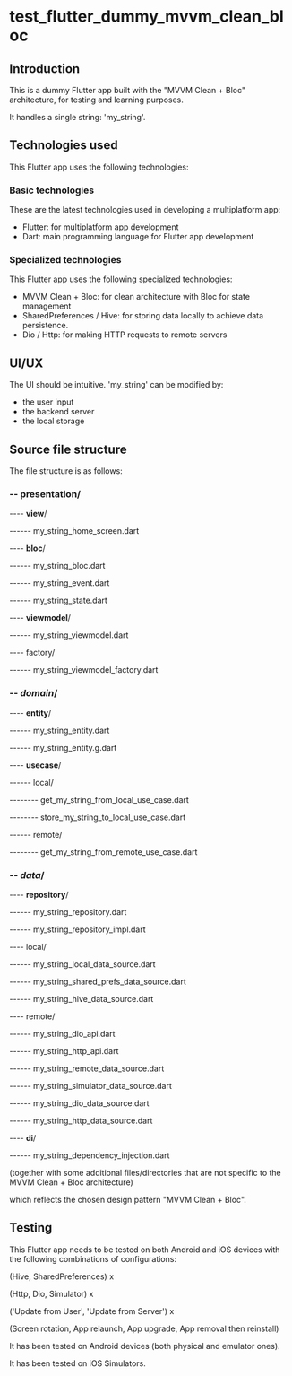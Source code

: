 # test_flutter_dummy_mvvm_clean_bloc

## Introduction
This is a dummy Flutter app built with the "MVVM Clean + Bloc" architecture, for testing and 
learning purposes.

It handles a single string: 'my_string'.

## Technologies used
This Flutter app uses the following technologies:

### Basic technologies
These are the latest technologies used in developing a multiplatform app:
- Flutter: for multiplatform app development
- Dart: main programming language for Flutter app development

### Specialized technologies
This Flutter app uses the following specialized technologies:
- MVVM Clean + Bloc: for clean architecture with Bloc for state management
- SharedPreferences / Hive: for storing data locally to achieve data persistence.
- Dio / Http: for making HTTP requests to remote servers

## UI/UX
The UI should be intuitive. 'my_string' can be modified by:
- the user input
- the backend server
- the local storage

## Source file structure
The file structure is as follows:

### -- **presentation**/

---- **view**/

------ my_string_home_screen.dart

---- **bloc**/ 

------ my_string_bloc.dart

------ my_string_event.dart

------ my_string_state.dart

---- **viewmodel**/

------ my_string_viewmodel.dart

---- factory/

------ my_string_viewmodel_factory.dart

### -- ***domain***/ 

---- **entity**/

------ my_string_entity.dart

------ my_string_entity.g.dart

---- **usecase**/

------ local/

-------- get_my_string_from_local_use_case.dart

-------- store_my_string_to_local_use_case.dart

------ remote/

-------- get_my_string_from_remote_use_case.dart

### -- ***data***/

---- **repository**/

------ my_string_repository.dart

------ my_string_repository_impl.dart

---- local/

------ my_string_local_data_source.dart

------ my_string_shared_prefs_data_source.dart

------ my_string_hive_data_source.dart

---- remote/

------ my_string_dio_api.dart

------ my_string_http_api.dart

------ my_string_remote_data_source.dart

------ my_string_simulator_data_source.dart

------ my_string_dio_data_source.dart

------ my_string_http_data_source.dart

---- **di**/

------ my_string_dependency_injection.dart

(together with some additional files/directories that are not specific to the MVVM Clean + Bloc 
architecture)

which reflects the chosen design pattern "MVVM Clean + Bloc".

## Testing
This Flutter app needs to be tested on both Android and iOS devices with the following 
combinations of configurations:

(Hive, SharedPreferences) x

(Http, Dio, Simulator) x

('Update from User', 'Update from Server') x

(Screen rotation, App relaunch, App upgrade, App removal then reinstall)

It has been tested on Android devices (both physical and emulator ones).

It has been tested on iOS Simulators.

